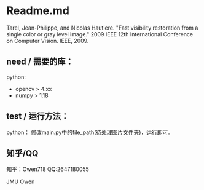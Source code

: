 # Readme.md
Tarel, Jean-Philippe, and Nicolas Hautiere. "Fast visibility restoration from a single color or gray level image." 2009 IEEE 12th International Conference on Computer Vision. IEEE, 2009.

## need / 需要的库：
python:
* opencv > 4.xx
* numpy > 1.18

## test / 运行方法：
python：
修改main.py中的file_path(待处理图片文件夹)，运行即可。

## 知乎/QQ
知乎：Owen718
QQ:2647180055



JMU Owen